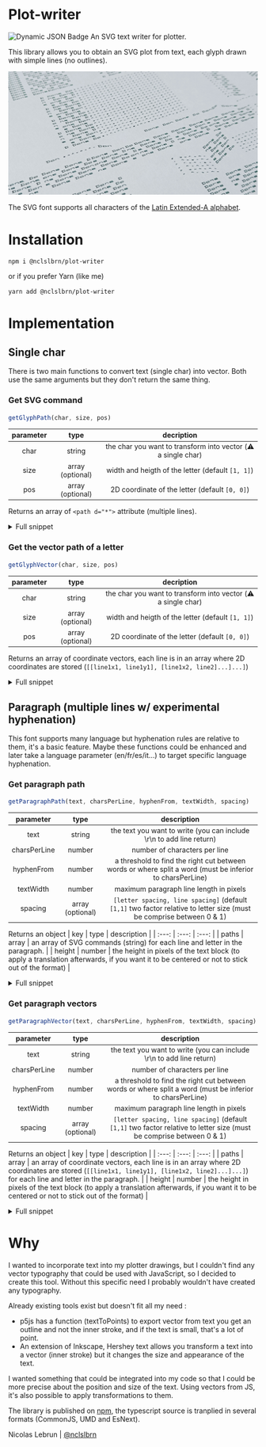 # Plot-writer

![Dynamic JSON Badge](https://img.shields.io/badge/dynamic/json?url=https%3A%2F%2Fraw.githubusercontent.com%2Fnclslbrn%2Fplot-writer%2Fmain%2Fpackage.json&query=version&prefix=ver.&style=flat-square&logo=npm&logoSize=200&label=plot-writer&labelColor=red&color=slategray&link=https%3A%2F%2Fwww.npmjs.com%2Fpackage%2F%40nclslbrn%2Fplot-writer)
 An SVG text writer for plotter.
 
This library allows you to obtain an SVG plot from text, each glyph drawn with simple lines (no outlines).

![a plot made with PlotWriter](https://raw.githubusercontent.com/nclslbrn/plot-writer/main/plotwriter.jpg)


The SVG font supports all characters of the [Latin Extended-A alphabet](https://en.wikipedia.org/wiki/Latin_Extended-A).


# Installation 
```
npm i @nclslbrn/plot-writer
```

or if you prefer Yarn (like me)
```
yarn add @nclslbrn/plot-writer
```

# Implementation

## Single char

There is two main functions to convert text (single char) into vector. Both use the same arguments but they don't return the same thing.

### Get SVG command


```js
getGlyphPath(char, size, pos)
```

| parameter | type | decription |
| :---: | :---: | :---: |
| char  | string | the char you want to transform into vector (⚠️ a single char) |
| size  | array (optional) | width and heigth of the letter (default `[1, 1]`) |
| pos   | array (optional) | 2D coordinate of the letter (default `[0, 0]`) |

Returns an array of `<path d="*">` attribute (multiple lines).


<details>
<summary>
Full snippet
</summary>

```js
import { getGlyphPath } from '@nclslbrn/plot-writer';

// setup you SVG before

const char = 'A'
const size = [1, 1];
const pos = [0, 0];

const svgsD = getGlyphPath(char, size, pos);

// A letter can have multiple lines so the function return an array of string
const paths = svgsD.map((d) => {
	const p = document.createElementNS('http://www.w3.org/2000/svg', 'path');
	p.setAttribute('d', d);
	return p;
}
// You can now append p in your SVG or in a group
// paths.forEach((path) => svg.appendChild(path));
```

</details>



### Get the vector path of a letter

```js
getGlyphVector(char, size, pos)
```

| parameter | type | decription |
| :---: | :---: | :---: |
| char  | string | the char you want to transform into vector (⚠️ a single char) |
| size  | array (optional) | width and heigth of the letter (default `[1, 1]`) |
| pos   | array (optional) | 2D coordinate of the letter (default `[0, 0]`) |

Returns an array of coordinate vectors, each line is in an array where 2D coordinates are stored (`[[line1x1, line1y1], [line1x2, line2]...]...]`)


<details>
<summary>
Full snippet
</summary>

```js
import { getGlyphVectors } from '@nclslbrn/plot-writer';

// setup you SVG, its attributes ()
const char = 'A'
const size = [1, 1];
const pos = [0, 0];

const letter = getGlyphVector(char, size, pos);

// A letter can have multiple lines so the function return an array of string
const paths = letter.forEach((line) => {
	// You can alter each line before tracing the line,
	// this function has been created to do so.
	const d = line.reduce((d, v, i) =>
        	(d += `${i === 0 ? 'M' : 'L'}${v.join(',')}${i === line.length - 1 ? '' : ' '}`),
          ''
    );
    const path = document.createElementNS('http://www.w3.org/2000/svg', 'path');
    path.setAttribute('d', d);
	// Include it in the svg 
	// svg.appendChild(path)
}
```

</details>


## Paragraph (multiple lines w/ experimental hyphenation)

This font supports many language but hyphenation rules are relative to them, it's a basic feature. Maybe these functions could be enhanced and later take a language parameter (en/fr/es/it...) to target specific language hyphenation. 

### Get paragraph path 

```js
getParagraphPath(text, charsPerLine, hyphenFrom, textWidth, spacing)
```



| parameter | type | description |
| :---: | :---: | :---: |
| text | string | the text you want to write (you can include \r\n to add line return) |
| charsPerLine | number | number of characters per line |
| hyphenFrom | number | a threshold to find the right cut between words or where split a word (must be inferior to charsPerLine) |
| textWidth | number | maximum paragraph line length in pixels |
| spacing | array (optional) | `[letter spacing, line spacing]` (default `[1,1]` two factor relative to letter size (must be comprise between 0 & 1) |

Returns an object 
| key | type | description |
| :---: | :---: | :---: |
| paths | array | an array of SVG commands (string) for each line and letter in the paragraph. |
| height | number | the height in pixels of the text block (to apply a translation afterwards, if you want it to be centered or not to stick out of the format) |


<details>
<summary>
Full snippet
</summary>

```js
  // import the lib, create your SVG element 
  const text = "The Latin script, also known as the Roman script, is a writing system based on the letters of the classical Latin alphabet, derived from a form of the Greek alphabet which was in use in the ancient Greek city of Cumae in Magna Graecia. The Greek alphabet was altered by the Etruscans, and subsequently their alphabet was altered by the Ancient Romans. Several Latin-script alphabets exist, which differ in graphemes, collation and phonetic values from the classical Latin alphabet.";
  const textBlock = getParagraphPath(text, 16, 5, 960, [1, 0.6]);
  textBlock.paths.forEach((d: string) => group.appendChild(pathFromD(d)));

```

</details>





### Get paragraph vectors


```js 
getParagraphVector(text, charsPerLine, hyphenFrom, textWidth, spacing)

```

| parameter | type | description |
| :---: | :---: | :---: |
| text | string | the text you want to write (you can include \r\n to add line return) |
| charsPerLine | number | number of characters per line |
| hyphenFrom | number | a threshold to find the right cut between words or where split a word (must be inferior to charsPerLine) |
| textWidth | number | maximum paragraph line length in pixels |
| spacing | array (optional) | `[letter spacing, line spacing]` (default `[1,1]` two factor relative to letter size (must be comprise between 0 & 1) |


Returns an object 
| key | type | description |
| :---: | :---: | :---: |
| paths | array | an array of coordinate vectors, each line is in an array where 2D coordinates are stored (`[[line1x1, line1y1], [line1x2, line2]...]...]`) for each line and letter in the paragraph. |
| height | number | the height in pixels of the text block (to apply a translation afterwards, if you want it to be centered or not to stick out of the format) |



<details>
<summary>
Full snippet
</summary>

```js
  // import the lib, create your SVG element 
  
 const text = "The Latin script, also known as the Roman script, is a writing system based on the letters of the classical Latin alphabet, derived from a form of the Greek alphabet which was in use in the ancient Greek city of Cumae in Magna Graecia. The Greek alphabet was altered by the Etruscans, and subsequently their alphabet was altered by the Ancient Romans. Several Latin-script alphabets exist, which differ in graphemes, collation and phonetic values from the classical Latin alphabet.";
 const textBlock = getParagraphVector(text, 16, 5, 960, [1, 0.6]);
  textBlock.vectors.forEach((g) =>
    g.forEach((l) => {
      const path = document.createElementNS(namespace, 'path');
      path.setAttribute(
        'd',
        l.reduce((d, v, i) =>
           (d += `${i === 0 ? 'M' : 'L'}${v[0]},${v[1]}${i === l.length - 1 ? '' : ' '}`),
          ''
        )
      );
      // add it to a group
      // group.appendChild(path);
    })
  );


```

</details>


# Why 

I wanted to incorporate text into my plotter drawings, but I couldn't find any vector typography that could be used with JavaScript, so I decided to create this tool. Without this specific need I probably wouldn't have created any typography.

Already existing tools exist but doesn't fit all my need :
- p5js has a function (textToPoints) to export vector from text you get an outline and not the inner stroke, and if the text is small, that's a lot of point.
- An extension of Inkscape, Hershey text allows you transform a text into a vector (inner stroke) but it changes the size and appearance of the text.

I wanted something that could be integrated into my code so that I could be more precise about the position and size of the text. Using vectors from JS, it's also possible to apply transformations to them.


The library is published on [npm](https://www.npmjs.com/package/@nclslbrn/plot-writer), the typescript source is tranplied in several formats (CommonJS, UMD and EsNext).



Nicolas Lebrun | [@nclslbrn](https://nicolas-lebrun.fr/contact/)